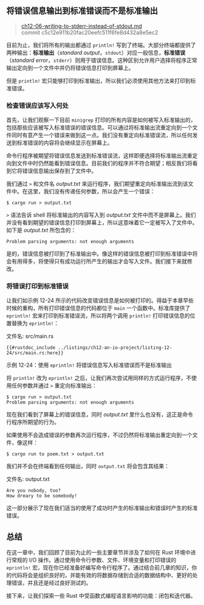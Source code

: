 ## 将错误信息输出到标准错误而不是标准输出

> [ch12-06-writing-to-stderr-instead-of-stdout.md](https://github.com/rust-lang/book/blob/main/src/ch12-06-writing-to-stderr-instead-of-stdout.md)
> <br>
> commit c5c12e911b20fac20eefc511f6fe8d432a8e5ec2

目前为止，我们将所有的输出都通过 `println!` 写到了终端。大部分终端都提供了两种输出：**标准输出**（*standard output*，`stdout`）对应一般信息，**标准错误**（*standard error*，`stderr`）则用于错误信息。这种区别允许用户选择将程序正常输出定向到一个文件中并仍将错误信息打印到屏幕上。

但是 `println!` 宏只能够打印到标准输出，所以我们必须使用其他方法来打印到标准错误。

### 检查错误应该写入何处

首先，让我们观察一下目前 `minigrep` 打印的所有内容是如何被写入标准输出的，包括那些应该被写入标准错误的错误信息。可以通过将标准输出流重定向到一个文件同时有意产生一个错误来做到这一点。我们没有重定向标准错误流，所以任何发送到标准错误的内容将会继续显示在屏幕上。

命令行程序被期望将错误信息发送到标准错误流，这样即便选择将标准输出流重定向到文件中时仍然能看到错误信息。目前我们的程序并不符合期望；相反我们将看到它将错误信息输出保存到了文件中。

我们通过 `>` 和文件名 *output.txt* 来运行程序，我们期望重定向标准输出流到该文件中。在这里，我们没有传递任何参数，所以会产生一个错误：

```console
$ cargo run > output.txt
```

`>` 语法告诉 shell 将标准输出的内容写入到 *output.txt* 文件中而不是屏幕上。我们并没有看到期望的错误信息打印到屏幕上，所以这意味着它一定被写入了文件中。如下是 *output.txt* 所包含的：

```text
Problem parsing arguments: not enough arguments
```

是的，错误信息被打印到了标准输出中。像这样的错误信息被打印到标准错误中将会有用得多，将使得只有成功运行所产生的输出才会写入文件。我们接下来就修改。

### 将错误打印到标准错误

让我们如示例 12-24 所示的代码改变错误信息是如何被打印的。得益于本章早些时候的重构，所有打印错误信息的代码都位于 `main` 一个函数中。标准库提供了 `eprintln!` 宏来打印到标准错误流，所以将两个调用 `println!` 打印错误信息的位置替换为 `eprintln!`：

<span class="filename">文件名: src/main.rs</span>

```rust,ignore
{{#rustdoc_include ../listings/ch12-an-io-project/listing-12-24/src/main.rs:here}}
```

<span class="caption">示例 12-24：使用 `eprintln!` 将错误信息写入标准错误而不是标准输出</span>

将 `println!` 改为 `eprintln!` 之后，让我们再次尝试用同样的方式运行程序，不使用任何参数并通过 `>` 重定向标准输出：

```console
$ cargo run > output.txt
Problem parsing arguments: not enough arguments
```

现在我们看到了屏幕上的错误信息，同时 *output.txt* 里什么也没有，这正是命令行程序所期望的行为。

如果使用不会造成错误的参数再次运行程序，不过仍然将标准输出重定向到一个文件，像这样：

```console
$ cargo run to poem.txt > output.txt
```

我们并不会在终端看到任何输出，同时 `output.txt` 将会包含其结果：

<span class="filename">文件名: output.txt</span>

```text
Are you nobody, too?
How dreary to be somebody!
```

这一部分展示了现在我们适当的使用了成功时产生的标准输出和错误时产生的标准错误。

## 总结

在这一章中，我们回顾了目前为止的一些主要章节并涉及了如何在 Rust 环境中进行常规的 I/O 操作。通过使用命令行参数、文件、环境变量和打印错误的 `eprintln!` 宏，现在你已经准备好编写命令行程序了。通过结合前几章的知识，你的代码将会是组织良好的，并能有效的将数据存储到合适的数据结构中、更好的处理错误，并且还是经过良好测试的。

接下来，让我们探索一些 Rust 中受函数式编程语言影响的功能：闭包和迭代器。
